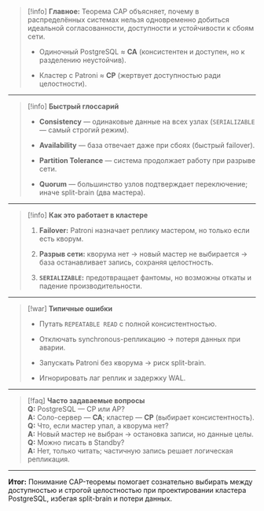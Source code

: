 > [!info] **Главное:** 
> Теорема CAP объясняет, почему в распределённых системах нельзя одновременно добиться идеальной согласованности, доступности и устойчивости к сбоям сети.
> 
> - Одиночный PostgreSQL ≈ **CA** (консистентен и доступен, но к разделению неустойчив).
>     
> - Кластер с Patroni ≈ **CP** (жертвует доступностью ради целостности).
>     

---

> [!info] **Быстрый глоссарий**
> 
> - **Consistency** — одинаковые данные на всех узлах (`SERIALIZABLE` — самый строгий режим).
>     
> - **Availability** — база отвечает даже при сбоях (быстрый failover).
>     
> - **Partition Tolerance** — система продолжает работу при разрыве сети.
>     
> - **Quorum** — большинство узлов подтверждает переключение; иначе split-brain (два мастера).
>     

---

> [!info] **Как это работает в кластере**
> 
> 1. **Failover:** Patroni назначает реплику мастером, но только если есть кворум.
>     
> 2. **Разрыв сети:** кворума нет → новый мастер не выбирается → база останавливает запись, сохраняя целостность.
>     
> 3. **`SERIALIZABLE`:** предотвращает фантомы, но возможны откаты и падение производительности.
>     

---

> [!war] **Типичные ошибки**
> 
> - Путать `REPEATABLE READ` с полной консистентностью.
>     
> - Отключать synchronous-репликацию → потеря данных при аварии.
>     
> - Запускать Patroni без кворума → риск split-brain.
>     
> - Игнорировать лаг реплик и задержку WAL.
>     

---

> [!faq] **Часто задаваемые вопросы**  
> **Q:** PostgreSQL — CP или AP?  
> **A:** Соло-сервер — **CA**; кластер — **CP** (выбирает консистентность).  
> **Q:** Что, если мастер упал, а кворума нет?  
> **A:** Новый мастер не выбран → остановка записи, но данные целы.  
> **Q:** Можно писать в Standby?  
> **A:** Нет, только читать; частичную запись решает логическая репликация.

---

**Итог:** Понимание CAP-теоремы помогает сознательно выбирать между доступностью и строгой целостностью при проектировании кластера PostgreSQL, избегая split-brain и потери данных.